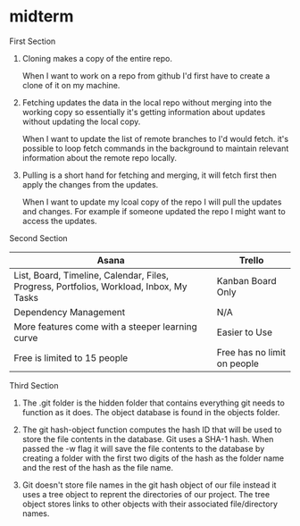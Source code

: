 # midterm
First Section

1. Cloning makes a copy of the entire repo.
    
    When I want to work on a repo from github I'd first have to create a clone of it on my machine.

2. Fetching updates the data in the local repo without merging into the working copy so essentially it's getting information about updates without updating the local copy. 

    When I want to update the list of remote branches to I'd would fetch. it's possible to loop fetch commands in the background to maintain relevant information about the remote repo locally.

3. Pulling is a short hand for fetching and merging, it will fetch first then apply the changes from the updates.

    When I want to update my lcoal copy of the repo I will pull the updates and changes. For example if someone updated the repo I might want to access the updates.

Second Section

| Asana                                                                                   | Trello                      |
|-----------------------------------------------------------------------------------------|-----------------------------|
| List, Board, Timeline, Calendar, Files, Progress, Portfolios, Workload, Inbox, My Tasks | Kanban Board Only           |
| Dependency Management                                                                   | N/A                         |
| More features come with a steeper learning curve                                        | Easier to Use               |
| Free is limited to 15 people                                                            | Free has no limit on people |


Third Section

1. The .git folder is the hidden folder that contains everything git needs to function as it does. The object database is found in the objects folder.

2. The git hash-object function computes the hash ID that will be used to store the file contents in the database. Git uses a SHA-1 hash. When passed the -w flag it will save the file contents to the database by creating a folder with the first two digits of the hash as the folder name and the rest of the hash as the file name.

3. Git doesn't store file names in the git hash object of our file instead it uses a tree object to reprent the directories of our project. The tree object stores links to other objects with their associated file/directory names.